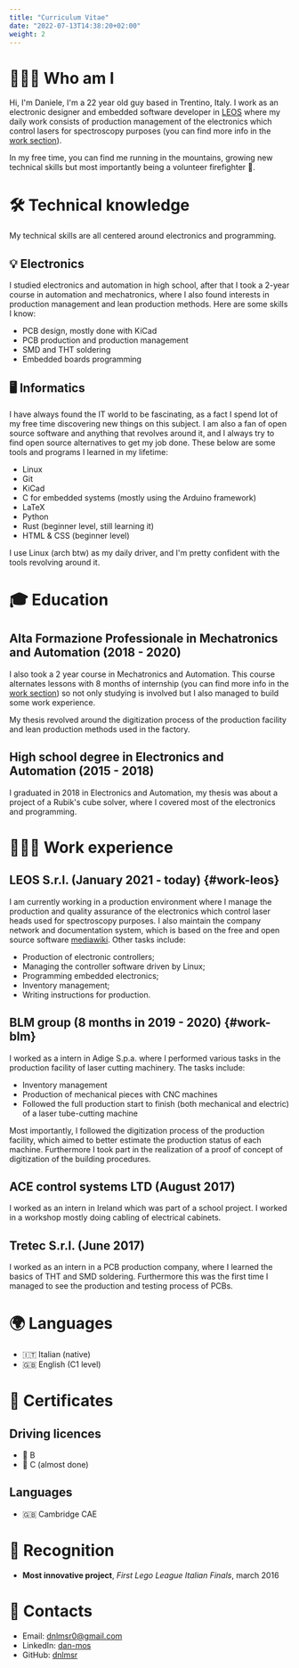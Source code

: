 ```yaml
---
title: "Curriculum Vitae"
date: "2022-07-13T14:38:20+02:00"
weight: 2
---
```

🙋🏼‍♂️ Who am I
=============

Hi, I'm Daniele, I'm a 22 year old guy based in Trentino, Italy. I
work as an electronic designer and embedded software developer in
[LEOS](http://www.leos-instruments.com) where my daily work consists of
production management of the electronics which control lasers for
spectroscopy purposes (you can find more info in the [work
section](#work-leos)).

In my free time, you can find me running in the mountains, growing new
technical skills but most importantly being a volunteer firefighter 🚒.

🛠️ Technical knowledge
======================

My technical skills are all centered around electronics and programming.

💡 Electronics
-------------

I studied electronics and automation in high school, after that I took a
2-year course in automation and mechatronics, where I also found
interests in production management and lean production methods. Here are
some skills I know:

-   PCB design, mostly done with KiCad
-   PCB production and production management
-   SMD and THT soldering
-   Embedded boards programming

🖥️ Informatics
--------------

I have always found the IT world to be fascinating, as a fact I spend lot of my
free time discovering new things on this subject. I am also a fan of open source
software and anything that revolves around it, and I always try to find open
source alternatives to get my job done. These below are some tools and programs
I learned in my lifetime:

- Linux
- Git
- KiCad
- C for embedded systems (mostly using the Arduino framework)
- LaTeX
- Python
- Rust (beginner level, still learning it)
- HTML & CSS (beginner level)

I use Linux (arch btw) as my daily driver, and I'm pretty confident with the
tools revolving around it.

🎓 Education
===========

Alta Formazione Professionale in Mechatronics and Automation (2018 - 2020)
--------------------------------------------------------------------------

I also took a 2 year course in Mechatronics and Automation. This course
alternates lessons with 8 months of internship (you can find more info
in the [work section](#work-blm)) so not only studying is involved but I
also managed to build some work experience.

My thesis revolved around the digitization process of the production
facility and lean production methods used in the factory.

High school degree in Electronics and Automation (2015 - 2018)
--------------------------------------------------------------

I graduated in 2018 in Electronics and Automation, my thesis was about a
project of a Rubik's cube solver, where I covered most of the
electronics and programming.

👨🏼‍💻 Work experience
===================

LEOS S.r.l. (January 2021 - today) {#work-leos}
-------------------------------------------------

I am currently working in a production environment where I manage the production
and quality assurance of the electronics which control laser heads used for
spectroscopy purposes. I also maintain the company network and documentation system, which
is based on the free and open source software
[mediawiki](https://www.mediawiki.org/wiki/MediaWiki).
Other tasks include:
- Production of electronic controllers;
- Managing the controller software driven by Linux;
- Programming embedded electronics;
- Inventory management;
- Writing instructions for production.

BLM group (8 months in 2019 - 2020) {#work-blm}
-------------------------------------------------

I worked as a intern in Adige S.p.a. where I performed various tasks in
the production facility of laser cutting machinery. The tasks include:

-   Inventory management
-   Production of mechanical pieces with CNC machines
-   Followed the full production start to finish (both mechanical and
    electric) of a laser tube-cutting machine

Most importantly, I followed the digitization process of the production
facility, which aimed to better estimate the production status of each
machine. Furthermore I took part in the realization of a proof of
concept of digitization of the building procedures.

ACE control systems LTD (August 2017)
-------------------------------------

I worked as an intern in Ireland which was part of a school project. I
worked in a workshop mostly doing cabling of electrical cabinets.

Tretec S.r.l. (June 2017)
-------------------------

I worked as an intern in a PCB production company, where I learned the
basics of THT and SMD soldering. Furthermore this was the first time I
managed to see the production and testing process of PCBs.

🌍 Languages
============
- 🇮🇹 Italian (native)
- 🇬🇧 English (C1 level)

📜 Certificates
============

Driving licences
----------------
- 🚗 B
- 🚚 C (almost done)

Languages
---------
- 🇬🇧 Cambridge CAE

🏅 Recognition
============
- **Most innovative project**, *First Lego League Italian Finals*, march 2016

📧 Contacts
==========

-   Email: <dnlmsr0@gmail.com>
-   LinkedIn: [dan-mos](https://www.linkedin.com/in/dan-mos)
-   GitHub: [dnlmsr](https://github.com/dnlmsr)

